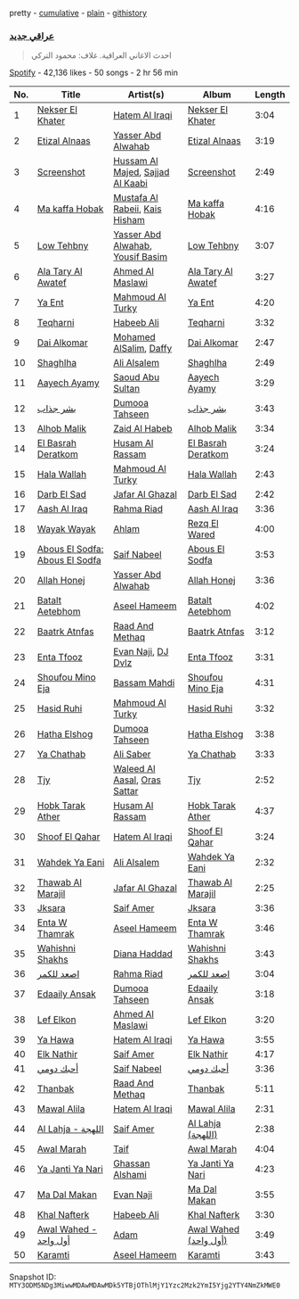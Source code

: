 pretty - [cumulative](/playlists/cumulative/37i9dQZF1DWVSIz2AGspV4.md) - [plain](/playlists/plain/37i9dQZF1DWVSIz2AGspV4) - [githistory](https://github.githistory.xyz/mackorone/spotify-playlist-archive/blob/main/playlists/plain/37i9dQZF1DWVSIz2AGspV4)

### [عراقي جديد](https://open.spotify.com/playlist/37i9dQZF1DWVSIz2AGspV4)

> احدث الاغاني العراقية\. غلاف: محمود التركي

[Spotify](https://open.spotify.com/user/spotify) - 42,136 likes - 50 songs - 2 hr 56 min

| No. | Title | Artist(s) | Album | Length |
|---|---|---|---|---|
| 1 | [Nekser El Khater](https://open.spotify.com/track/2vnApSgg3vhyzjbcxcww2h) | [Hatem Al Iraqi](https://open.spotify.com/artist/0yLMdeDY9aaF6R5V8EO99D) | [Nekser El Khater](https://open.spotify.com/album/1Hy6wVNw1CHqgvm0BKKfjc) | 3:04 |
| 2 | [Etizal Alnaas](https://open.spotify.com/track/423jRyo6H9vDd9NJc8B2D2) | [Yasser Abd Alwahab](https://open.spotify.com/artist/6257KWddv5693NK51w7iXa) | [Etizal Alnaas](https://open.spotify.com/album/3Oy24FjGx4jLtJkJrVWPNz) | 3:19 |
| 3 | [Screenshot](https://open.spotify.com/track/7p5KOUo1Z3p4523IXuC8od) | [Hussam Al Majed](https://open.spotify.com/artist/1vR9BAtUE91PkAXpO8UOi0), [Sajjad Al Kaabi](https://open.spotify.com/artist/0dCw2zbfudQRX8T1LhJDov) | [Screenshot](https://open.spotify.com/album/4kfU56vhxuRSVNvc9NiS7Q) | 2:49 |
| 4 | [Ma kaffa Hobak](https://open.spotify.com/track/6d0yHHvEWfPtzvxbFqcZKR) | [Mustafa Al Rabeii](https://open.spotify.com/artist/0jqaRKpjya9UYjDMK6Bg0j), [Kais Hisham](https://open.spotify.com/artist/5NoDkAWBJIHHBhq2iBtmcn) | [Ma kaffa Hobak](https://open.spotify.com/album/1uty8SUxaddEWCYY1UmYGC) | 4:16 |
| 5 | [Low Tehbny](https://open.spotify.com/track/1Qv14GgwC8DOg3w5IlXz2V) | [Yasser Abd Alwahab](https://open.spotify.com/artist/6257KWddv5693NK51w7iXa), [Yousif Basim](https://open.spotify.com/artist/48gGrQgctA3maCIN6xRNTd) | [Low Tehbny](https://open.spotify.com/album/26QmCBzT5VngDgCFEmuAb1) | 3:07 |
| 6 | [Ala Tary Al Awatef](https://open.spotify.com/track/0QzIZuiK93NdsMzR1L1mrj) | [Ahmed Al Maslawi](https://open.spotify.com/artist/00VUV8R7oHc6FSLFyNmwFa) | [Ala Tary Al Awatef](https://open.spotify.com/album/5gzN1IZvfYtbtJ1Pk7BGOF) | 3:27 |
| 7 | [Ya Ent](https://open.spotify.com/track/7KjwVP7HQbHCt42ml1NjWP) | [Mahmoud Al Turky](https://open.spotify.com/artist/1GVRoyErxhZGdvmOKGO7W7) | [Ya Ent](https://open.spotify.com/album/6vZNmpt7CUyheZUN0UT8Jt) | 4:20 |
| 8 | [Teqharni](https://open.spotify.com/track/4h9CNuscmTV86HN8tSHvqL) | [Habeeb Ali](https://open.spotify.com/artist/7KArBbdJ0GLtkEM3LUv1Fj) | [Teqharni](https://open.spotify.com/album/4uFC4ZwPpCvWn6N1g4CNk9) | 3:32 |
| 9 | [Dai Alkomar](https://open.spotify.com/track/48gQ8RYW4HRkmzLRwnNxsC) | [Mohamed AlSalim](https://open.spotify.com/artist/5Zkp6UaHTafGRXROGj6W0S), [Daffy](https://open.spotify.com/artist/1riWTPKcSkoy6FkEqs1ohC) | [Dai Alkomar](https://open.spotify.com/album/2FV4sjYYhZd8RfVL4QwyFB) | 2:47 |
| 10 | [Shaghlha](https://open.spotify.com/track/7K394fQv4B1E8HR2zM4tHL) | [Ali Alsalem](https://open.spotify.com/artist/1YH6doLlnZd6Vjd4ylnBjP) | [Shaghlha](https://open.spotify.com/album/0Pb0ZSWOhv8C7MwKFqOj4z) | 2:49 |
| 11 | [Aayech Ayamy](https://open.spotify.com/track/7maMefhoGVAwyvvt68oCu6) | [Saoud Abu Sultan](https://open.spotify.com/artist/7iAGe2R8bmGpcepwjDvCuH) | [Aayech Ayamy](https://open.spotify.com/album/342b6F79HuFY0WoJYlRXK0) | 3:29 |
| 12 | [بشر جذاب](https://open.spotify.com/track/2suDDctIHTYB0kST9Fr2B9) | [Dumooa Tahseen](https://open.spotify.com/artist/0453pwQTyMdU2a66fCFaUQ) | [بشر جذاب](https://open.spotify.com/album/7bJUnmJQsDKjOEICBZXzBy) | 3:43 |
| 13 | [Alhob Malik](https://open.spotify.com/track/3WgxnFv3nAsCdFaiRUdKbR) | [Zaid Al Habeb](https://open.spotify.com/artist/1fIXYnOvlxESOGPL3l10YK) | [Alhob Malik](https://open.spotify.com/album/1isYU8e5FwVDnqgxF1Sx0o) | 3:34 |
| 14 | [El Basrah Deratkom](https://open.spotify.com/track/70oDODFvWgXmG0xkkMPAvh) | [Husam Al Rassam](https://open.spotify.com/artist/4WSDfufVR7neAAJngREPth) | [El Basrah Deratkom](https://open.spotify.com/album/1dXkaX93cYXNKfk0NfoHpw) | 3:24 |
| 15 | [Hala Wallah](https://open.spotify.com/track/0CW5JdaXMKgZP0KUJ4fNt2) | [Mahmoud Al Turky](https://open.spotify.com/artist/1GVRoyErxhZGdvmOKGO7W7) | [Hala Wallah](https://open.spotify.com/album/2rIpKtnFsrlLunNFcHIO4f) | 2:43 |
| 16 | [Darb El Sad](https://open.spotify.com/track/3hx65WepvPot9JCOS6v7dx) | [Jafar Al Ghazal](https://open.spotify.com/artist/33FJbhlNRNQIBQdlSF91sr) | [Darb El Sad](https://open.spotify.com/album/2HxDgePGbP8ROQzJ2FibIw) | 2:42 |
| 17 | [Aash Al Iraq](https://open.spotify.com/track/053ueKG1li1W9dPxKPwcFp) | [Rahma Riad](https://open.spotify.com/artist/1JrJQz0AlGYbLxBnOEWfLx) | [Aash Al Iraq](https://open.spotify.com/album/23Y7MnkwtRpyeENSYl0roa) | 3:36 |
| 18 | [Wayak Wayak](https://open.spotify.com/track/4yMY3INVgDXfDUIRuuIMRC) | [Ahlam](https://open.spotify.com/artist/5BOaFDetB6x3cYQuyrwZhd) | [Rezq El Wared](https://open.spotify.com/album/3URkpUufiqInzAGBhFn9Az) | 4:00 |
| 19 | [Abous El Sodfa: Abous El Sodfa](https://open.spotify.com/track/5DGQSn4bSDfXpBBP9LhDya) | [Saif Nabeel](https://open.spotify.com/artist/2i8aIAYY0wCKbFYWiihztK) | [Abous El Sodfa](https://open.spotify.com/album/3M2Q05YLGxIUPHVVet0dMX) | 3:53 |
| 20 | [Allah Honej](https://open.spotify.com/track/4NjgpqzC3K5e93GIXgOnk9) | [Yasser Abd Alwahab](https://open.spotify.com/artist/6257KWddv5693NK51w7iXa) | [Allah Honej](https://open.spotify.com/album/4jjIGbKOJrpXMylxaDZDnw) | 3:36 |
| 21 | [Batalt Aetebhom](https://open.spotify.com/track/6vOwgQuNb1LTfaT6sm4ePO) | [Aseel Hameem](https://open.spotify.com/artist/10bqdRYq6Ha83UeU77iXAo) | [Batalt Aetebhom](https://open.spotify.com/album/6njjYy9ymLa3HufH4WYV1z) | 4:02 |
| 22 | [Baatrk Atnfas](https://open.spotify.com/track/2vKRNP5PHsHTa8deqEVLTe) | [Raad And Methaq](https://open.spotify.com/artist/2TS6Y2HXkANqlIC7ZNi5zq) | [Baatrk Atnfas](https://open.spotify.com/album/0q5kruQKz4fQDyXp1rqyHm) | 3:12 |
| 23 | [Enta Tfooz](https://open.spotify.com/track/1C25BZZEYagX26ImIPWnGV) | [Evan Naji](https://open.spotify.com/artist/2zgE2v3Zdc8CCFqATOA08Q), [DJ Dvlz](https://open.spotify.com/artist/5J0Es2qO9wTUsTmgLeeQZg) | [Enta Tfooz](https://open.spotify.com/album/7uW1QLJXNbraTZc8cz22XY) | 3:31 |
| 24 | [Shoufou Mino Eja](https://open.spotify.com/track/15Dp9MVbqZ29MsvWv5aBpx) | [Bassam Mahdi](https://open.spotify.com/artist/3n6hTwcg7nmNCmHl1sHeCO) | [Shoufou Mino Eja](https://open.spotify.com/album/1k6xcHaOEmjBt3qovQWDgQ) | 4:31 |
| 25 | [Hasid Ruhi](https://open.spotify.com/track/4iAkXgXx62xHIxgLeUxQJl) | [Mahmoud Al Turky](https://open.spotify.com/artist/1GVRoyErxhZGdvmOKGO7W7) | [Hasid Ruhi](https://open.spotify.com/album/5pwWK0rAarPm3OBcg86Qzv) | 3:32 |
| 26 | [Hatha Elshog](https://open.spotify.com/track/1lUCqzlZvfi2aFS5EZMwJb) | [Dumooa Tahseen](https://open.spotify.com/artist/0453pwQTyMdU2a66fCFaUQ) | [Hatha Elshog](https://open.spotify.com/album/26MNNiLNBmJ51vGRYuX9Df) | 3:38 |
| 27 | [Ya Chathab](https://open.spotify.com/track/6Ag4Und6NcTdnQvNMtbDN6) | [Ali Saber](https://open.spotify.com/artist/6kNbn4f4j3Uhd79CGCmcFK) | [Ya Chathab](https://open.spotify.com/album/3gWuYCrnOz2TI5Id6rR5mb) | 3:33 |
| 28 | [Tjy](https://open.spotify.com/track/0MUtxXORQKtmG4uV2v7hJ0) | [Waleed Al Aasal](https://open.spotify.com/artist/6kTNe99aqGfMsQDJjvpd7g), [Oras Sattar](https://open.spotify.com/artist/7CZtgfwlF64ys2ilQfhrkT) | [Tjy](https://open.spotify.com/album/0Dn0iMxW58HAEnmxXPG64q) | 2:52 |
| 29 | [Hobk Tarak Ather](https://open.spotify.com/track/3087i1xlpg2i1g77CSosnE) | [Husam Al Rassam](https://open.spotify.com/artist/4WSDfufVR7neAAJngREPth) | [Hobk Tarak Ather](https://open.spotify.com/album/7ttYNCLKQnEcTQOuSr4hhF) | 4:37 |
| 30 | [Shoof El Qahar](https://open.spotify.com/track/0A1TN1veorX1HdN4G0Coal) | [Hatem Al Iraqi](https://open.spotify.com/artist/0yLMdeDY9aaF6R5V8EO99D) | [Shoof El Qahar](https://open.spotify.com/album/3TJMe97n0hfRVGuMsKPEQw) | 3:24 |
| 31 | [Wahdek Ya Eani](https://open.spotify.com/track/7FJ5peqeu1dUXMXi0d9ntB) | [Ali Alsalem](https://open.spotify.com/artist/1YH6doLlnZd6Vjd4ylnBjP) | [Wahdek Ya Eani](https://open.spotify.com/album/3JJKAeLguFFnEVYMbS64hr) | 2:32 |
| 32 | [Thawab Al Marajil](https://open.spotify.com/track/562C7AOXcdWOSbjKosv0Jy) | [Jafar Al Ghazal](https://open.spotify.com/artist/33FJbhlNRNQIBQdlSF91sr) | [Thawab Al Marajil](https://open.spotify.com/album/336eJsYiToritUo974G0wr) | 2:25 |
| 33 | [Jksara](https://open.spotify.com/track/4XAOZnXuPOGJ8MG0OdrMWt) | [Saif Amer](https://open.spotify.com/artist/748f0zL5X2KNapx8K93SUq) | [Jksara](https://open.spotify.com/album/3bSe4AzGwBDXR2X9R3lt0g) | 3:36 |
| 34 | [Enta W Thamrak](https://open.spotify.com/track/14x0OIi2vtEr4ElXWTgNM4) | [Aseel Hameem](https://open.spotify.com/artist/10bqdRYq6Ha83UeU77iXAo) | [Enta W Thamrak](https://open.spotify.com/album/7AjsDQughvx6uMOpPW3d3z) | 3:46 |
| 35 | [Wahishni Shakhs](https://open.spotify.com/track/1ZIhUK12wFNkluBOn5xL1A) | [Diana Haddad](https://open.spotify.com/artist/6EtB4NuwPezzxaGqHHU7C2) | [Wahishni Shakhs](https://open.spotify.com/album/29YDoB2HipVG669Qo2Blsm) | 3:43 |
| 36 | [اصعد للكمر](https://open.spotify.com/track/6ZKcyeppoycSkUn2FNPco2) | [Rahma Riad](https://open.spotify.com/artist/1JrJQz0AlGYbLxBnOEWfLx) | [اصعد للكمر](https://open.spotify.com/album/4IpLAgv5vUkUT9yX2LK3QA) | 3:04 |
| 37 | [Edaaily Ansak](https://open.spotify.com/track/0DpLsWfTP35x7Qyoxm1zNx) | [Dumooa Tahseen](https://open.spotify.com/artist/0453pwQTyMdU2a66fCFaUQ) | [Edaaily Ansak](https://open.spotify.com/album/75T5jMz1R3llv8P8SVXC9q) | 3:18 |
| 38 | [Lef Elkon](https://open.spotify.com/track/5Rzq5P1v9xDfPc5jTOieAM) | [Ahmed Al Maslawi](https://open.spotify.com/artist/00VUV8R7oHc6FSLFyNmwFa) | [Lef Elkon](https://open.spotify.com/album/1y0OCBu84DwxC6Ba3toGRA) | 3:20 |
| 39 | [Ya Hawa](https://open.spotify.com/track/2vAAElgBqn7Zg4RE8ILTnb) | [Hatem Al Iraqi](https://open.spotify.com/artist/0yLMdeDY9aaF6R5V8EO99D) | [Ya Hawa](https://open.spotify.com/album/1Sa0mPHew4z0Ukl3UkDuzi) | 3:55 |
| 40 | [Elk Nathir](https://open.spotify.com/track/0wgEd2trLis21up4IPj6hs) | [Saif Amer](https://open.spotify.com/artist/748f0zL5X2KNapx8K93SUq) | [Elk Nathir](https://open.spotify.com/album/4Tg7ogpzAMwVlVhrOPhVBx) | 4:17 |
| 41 | [أحبك دومي](https://open.spotify.com/track/6ifzqwDP0Fnsz4uhHB8k2c) | [Saif Nabeel](https://open.spotify.com/artist/2i8aIAYY0wCKbFYWiihztK) | [أحبك دومي](https://open.spotify.com/album/0800c1fgGe68F8wHAKU56W) | 3:36 |
| 42 | [Thanbak](https://open.spotify.com/track/0FOPyub9jFXCT23dJPU4Z9) | [Raad And Methaq](https://open.spotify.com/artist/2TS6Y2HXkANqlIC7ZNi5zq) | [Thanbak](https://open.spotify.com/album/4YCMXvlPMKqgI1w2f0sHuV) | 5:11 |
| 43 | [Mawal Alila](https://open.spotify.com/track/0VS8KoZU9eJlEbrAdmd93a) | [Hatem Al Iraqi](https://open.spotify.com/artist/0yLMdeDY9aaF6R5V8EO99D) | [Mawal Alila](https://open.spotify.com/album/4KwlxCgjLklIgoWVZY0zoz) | 2:31 |
| 44 | [Al Lahja \- اللهجة](https://open.spotify.com/track/6YlUqBfdYjfAIOD56lqR26) | [Saif Amer](https://open.spotify.com/artist/748f0zL5X2KNapx8K93SUq) | [Al Lahja \(اللهجة\)](https://open.spotify.com/album/3V0G68ATxV8w7Zs5eOKEqi) | 2:38 |
| 45 | [Awal Marah](https://open.spotify.com/track/5xcZqcy77FOa8qL8AVLZfv) | [Taif](https://open.spotify.com/artist/66XWRsuL9rNfq5CFoOCTLC) | [Awal Marah](https://open.spotify.com/album/67fv0fvX3nzAnBHCZJNqqa) | 4:04 |
| 46 | [Ya Janti Ya Nari](https://open.spotify.com/track/5qtAaqobu4NUGsnBA1Hlx1) | [Ghassan Alshami](https://open.spotify.com/artist/0qguH6YJEX8iRuHjjb98sC) | [Ya Janti Ya Nari](https://open.spotify.com/album/3cgzsdNLX4ijTwPXZZ3fMp) | 4:23 |
| 47 | [Ma Dal Makan](https://open.spotify.com/track/706ybZpgqWUWxf0lpwPkpG) | [Evan Naji](https://open.spotify.com/artist/2zgE2v3Zdc8CCFqATOA08Q) | [Ma Dal Makan](https://open.spotify.com/album/6BOjZpXEsOOutRTEG0BYWT) | 3:55 |
| 48 | [Khal Nafterk](https://open.spotify.com/track/3NUhC39QTOVtlDC2jvO9st) | [Habeeb Ali](https://open.spotify.com/artist/7KArBbdJ0GLtkEM3LUv1Fj) | [Khal Nafterk](https://open.spotify.com/album/0eq2PMVmydIIKz8C4l0V5G) | 3:30 |
| 49 | [Awal Wahed \- أول واحد](https://open.spotify.com/track/3TRMyTLIbscI2U38QFU6FE) | [Adam](https://open.spotify.com/artist/2VXNaPH6tQXdoLbU3PrRVz) | [Awal Wahed \(أول واحد\)](https://open.spotify.com/album/632lr49KgwwQXhV1dg6aeF) | 3:49 |
| 50 | [Karamti](https://open.spotify.com/track/1KvMp5OqzpTQOZYOohzynn) | [Aseel Hameem](https://open.spotify.com/artist/10bqdRYq6Ha83UeU77iXAo) | [Karamti](https://open.spotify.com/album/7qQx75GAnzjtyoKRbYFHZE) | 3:43 |

Snapshot ID: `MTY3ODM5NDg3MiwwMDAwMDAwMDk5YTBjOThlMjY1Yzc2Mzk2YmI5Yjg2YTY4NmZkMWE0`
